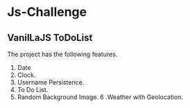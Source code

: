 # Js-Challenge
## VanilLaJS ToDoList
The project has the following features.
1. Date
2. Clock.
3. Username Persistence.
4. To Do List.
5. Random Background Image.
6 .Weather with Geolocation.
